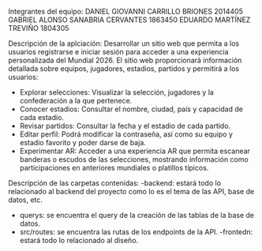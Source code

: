 Integrantes del equipo:
DANIEL GIOVANNI CARRILLO BRIONES 2014405
GABRIEL ALONSO SANABRIA CERVANTES 1863450
EDUARDO MARTÍNEZ TREVIÑO 1804305

Descripción de la aplciación:
Desarrollar un sitio web que permita a los usuarios registrarse e iniciar sesión para acceder a una experiencia personalizada del Mundial 2026. El sitio web proporcionará información detallada sobre equipos, jugadores, estadios, partidos y permitirá a los usuarios: 
- Explorar selecciones: Visualizar la selección, jugadores y la confederación a la que pertenece.
- Conocer estadios: Consultar el nombre, ciudad, país y capacidad de cada estadio.
- Revisar partidos: Consultar la fecha y el estadio de cada partido.
- Editar perfil: Podrá modificar la contraseña, así como su equipo y estadio favorito y poder darse de baja.
- Experimentar AR: Acceder a una experiencia AR que permita escanear banderas o escudos de las selecciones, mostrando información como participaciones en anteriores mundiales o platillos típicos.

Descripción de las carpetas  contenidas:
-backend: estará todo lo relacionado al backend del proyecto como lo es el tema de las API, base de datos, etc.
  - querys: se encuentra el query de la creación de las tablas de la base de datos.
  - src/routes: se encuentra las rutas de  los endpoints de la API.
-frontedn: estará todo lo relacionado al diseño.

